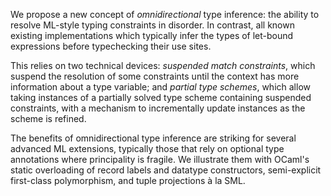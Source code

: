 We propose a new concept of *omnidirectional* type inference: the
ability to resolve ML-style typing constraints in disorder. In contrast,
all known existing implementations which typically infer the types of
let-bound expressions before typechecking their use sites.

This relies on two technical devices: *suspended match constraints*, which
suspend the resolution of some constraints until the context has more
information about a type variable; and *partial type schemes*, which allow
taking instances of a partially solved type scheme containing suspended
constraints, with a
mechanism to incrementally update instances as the scheme is refined.

The benefits of omnidirectional type inference are striking for several
advanced ML extensions, typically those that rely on optional type
annotations where principality is fragile. We illustrate them with OCaml's
static overloading of record labels and datatype constructors, semi-explicit
first-class polymorphism, and tuple projections à la SML.

